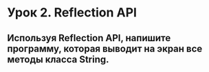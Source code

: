 # Урок 2. Reflection API
## Используя Reflection API, напишите программу, которая выводит на экран все методы класса String.